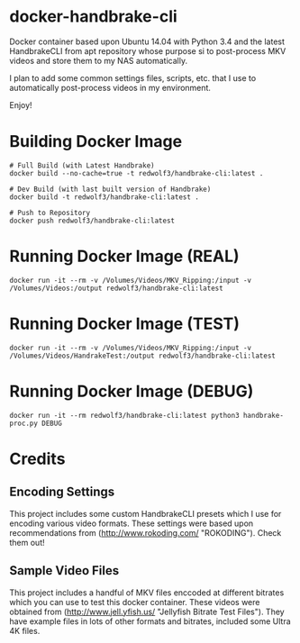 # docker-handbrake-cli
Docker container based upon Ubuntu 14.04 with Python 3.4 and the latest HandbrakeCLI from apt repository whose purpose si to post-process MKV videos and store them to my NAS automatically.

I plan to add some common settings files, scripts, etc. that I use to automatically post-process videos in my environment.

Enjoy!

# Building Docker Image
```
# Full Build (with Latest Handbrake)
docker build --no-cache=true -t redwolf3/handbrake-cli:latest .

# Dev Build (with last built version of Handbrake)
docker build -t redwolf3/handbrake-cli:latest .

# Push to Repository
docker push redwolf3/handbrake-cli:latest
```

# Running Docker Image (REAL)
```
docker run -it --rm -v /Volumes/Videos/MKV_Ripping:/input -v /Volumes/Videos:/output redwolf3/handbrake-cli:latest
```

# Running Docker Image (TEST)
```
docker run -it --rm -v /Volumes/Videos/MKV_Ripping:/input -v /Volumes/Videos/HandrakeTest:/output redwolf3/handbrake-cli:latest
```

# Running Docker Image (DEBUG)
```
docker run -it --rm redwolf3/handbrake-cli:latest python3 handbrake-proc.py DEBUG
```

# Credits

## Encoding Settings
This project includes some custom HandbrakeCLI presets which I use for encoding various video formats. These settings were based upon recommendations from (http://www.rokoding.com/ "ROKODING"). Check them out!

## Sample Video Files
This project includes a handful of MKV files enccoded at different bitrates which you can use to test this docker container. These videos were obtained from (http://www.jell.yfish.us/ "Jellyfish Bitrate Test Files"). They have example files in lots of other formats and bitrates, included some Ultra 4K files.
